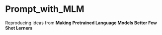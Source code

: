 # Prompt_with_MLM
Reproducing ideas from __Making Pretrained Language Models Better Few Shot Lerners__
